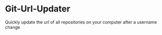 # Git-Url-Updater
Quickly update the url of all repositories on your computer after a username change
